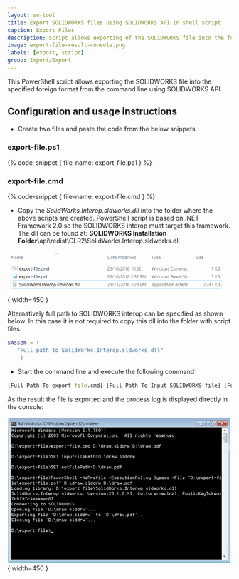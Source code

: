 ```yaml
---
layout: sw-tool
title: Export SOLIDWORKS files using SOLIDWORKS API in shell script
caption: Export Files
description: Script allows exporting of the SOLIDWORKS file into the foreign format using command line
image: export-file-result-console.png
labels: [export, script]
group: Import/Export
---
```

This PowerShell script allows exporting the SOLIDWORKS file into the specified foreign format from the command line using SOLIDWORKS API

## Configuration and usage instructions

* Create two files and paste the code from the below snippets

### export-file.ps1
{% code-snippet { file-name: export-file.ps1 } %}

### export-file.cmd
{% code-snippet { file-name: export-file.cmd } %}

* Copy the *SolidWorks.Interop.sldworks.dll* into the folder where the above scripts are created. PowerShell script is based on .NET Framework 2.0 so the SOLIDWORKS interop must target this framework. The dll can be found at: **SOLIDWORKS Installation Folder**\api\redist\CLR2\SolidWorks.Interop.sldworks.dll

![Script data files in the folder](script-folder.png){ width=450 }

Alternatively full path to SOLIDWORKS interop can be specified as shown below. In this case it is not required to copy this dll into the folder with script files.

~~~ ps1
$Assem = ( 
   "Full path to SolidWorks.Interop.sldworks.dll"
    ) 
~~~

* Start the command line and execute the following command

~~~ bat
[Full Path To export-file.cmd] [Full Path To Input SOLIDWORKS file] [Full Path to output file and extension]
~~~

As the result the file is exported and the process log is displayed directly in the console:

![Messages in console reporting the progress and the result of exporting](export-file-result-console.png){ width=450 }